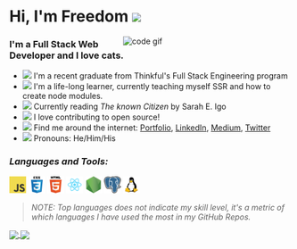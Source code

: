# Hi, I'm Freedom <img src="https://media.giphy.com/media/SuZY20qLNE3Hq/giphy.gif" width="80">

<img src="https://media.giphy.com/media/LmNwrBhejkK9EFP504/giphy.gif" alt="code gif" align="right" width="300">

###  **I'm a Full Stack Web Developer and I love cats.**

- <img src="https://media.giphy.com/media/h4x6RMBru1Mx7zLWko/giphy.gif" width="30"> I'm a recent graduate from Thinkful's Full Stack Engineering program
- <img src="https://media.giphy.com/media/hS3IR40sIwRl6zUyrQ/giphy.gif" width="30"> I'm a life-long learner, currently teaching myself SSR and how to create node modules.
- <img src="https://media.giphy.com/media/LRIVkygJ5CID6IEMes/giphy.gif" width="30"> Currently reading *The known Citizen* by Sarah E. Igo
- <img src="https://media.giphy.com/media/YYbecrFqO7UUE/giphy.gif" width="30"> I love contributing to open source!
- <img src="https://media.giphy.com/media/1zjQF9DKLMO31jylKs/giphy.gif" width="30"> Find me around the internet: [Portfolio](https://f3ve.github.io/my-portfolio/), [LinkedIn](https://www.linkedin.com/in/freedom-evenden-dev/), [Medium](https://medium.com/@f3ve), [Twitter](https://twitter.com/tf3ve)
- <img src="https://media.giphy.com/media/H6cwcPFMhZtrkRd56A/giphy.gif" width="30"> Pronouns: He/Him/His

### *Languages and Tools:*

<code><img height="30" src="https://raw.githubusercontent.com/github/explore/80688e429a7d4ef2fca1e82350fe8e3517d3494d/topics/javascript/javascript.png"></code>
<code><img height="30" src="https://raw.githubusercontent.com/github/explore/80688e429a7d4ef2fca1e82350fe8e3517d3494d/topics/css/css.png"></code>
<code><img height="30" src="https://raw.githubusercontent.com/github/explore/80688e429a7d4ef2fca1e82350fe8e3517d3494d/topics/html/html.png"></code>
<code><img height="30" src="https://raw.githubusercontent.com/github/explore/80688e429a7d4ef2fca1e82350fe8e3517d3494d/topics/react/react.png"></code>
<code><img height="30" src="https://raw.githubusercontent.com/github/explore/80688e429a7d4ef2fca1e82350fe8e3517d3494d/topics/nodejs/nodejs.png"></code>
<code><img height="30" src="https://raw.githubusercontent.com/github/explore/80688e429a7d4ef2fca1e82350fe8e3517d3494d/topics/postgresql/postgresql.png"></code>
<code><img height="30" src="https://raw.githubusercontent.com/github/explore/80688e429a7d4ef2fca1e82350fe8e3517d3494d/topics/linux/linux.png"></code>

> *NOTE: Top languages does not indicate my skill level, it's a metric of which languages I have used the most in my GitHub Repos.*

<a href="https://github.com/anuraghazra/github-readme-stats">
  <img align="center" src="https://github-readme-stats.vercel.app/api?username=f3ve&show_icons=true&theme=merko&count_private=true" />
</a>
<a href="https://github.com/anuraghazra/github-readme-stats">
  <img align="center" src="https://github-readme-stats.vercel.app/api/top-langs/?username=f3ve&theme=merko&layout=compact" />
</a>
